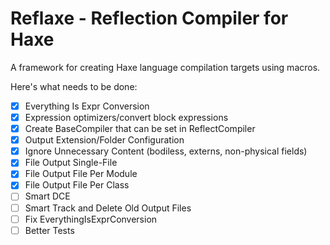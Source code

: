 # Reflaxe - Reflection Compiler for Haxe
A framework for creating Haxe language compilation targets using macros.

Here's what needs to be done:
- [x] Everything Is Expr Conversion
- [x] Expression optimizers/convert block expressions
- [x] Create BaseCompiler that can be set in ReflectCompiler
- [x] Output Extension/Folder Configuration
- [x] Ignore Unnecessary Content (bodiless, externs, non-physical fields)
- [x] File Output Single-File
- [x] File Output File Per Module
- [x] File Output File Per Class
- [ ] Smart DCE
- [ ] Smart Track and Delete Old Output Files
- [ ] Fix EverythingIsExprConversion
- [ ] Better Tests
